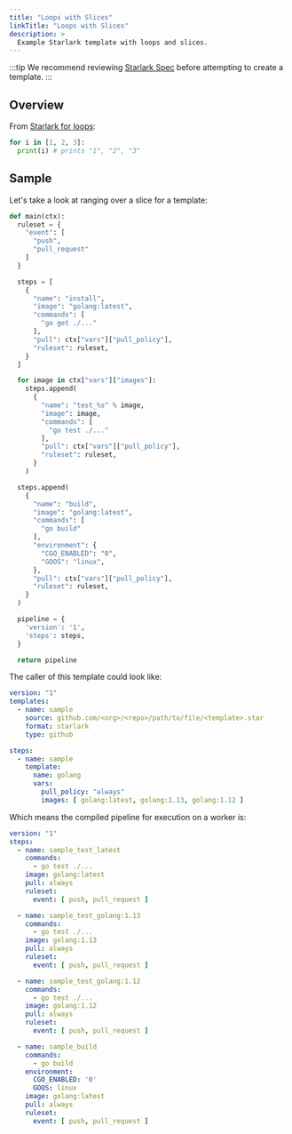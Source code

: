 ```yaml
---
title: "Loops with Slices"
linkTitle: "Loops with Slices"
description: >
  Example Starlark template with loops and slices.
---
```


:::tip
We recommend reviewing [Starlark Spec](https://github.com/bazelbuild/starlark/blob/master/spec.md) before attempting to create a template.
:::

## Overview

From [Starlark for loops](https://github.com/google/starlark-go/blob/master/doc/spec.md#for-loops):

```python
for i in [1, 2, 3]:
  print(i) # prints "1", "2", "3"
```

## Sample

Let's take a look at ranging over a slice for a template:

```python
def main(ctx):
  ruleset = {
    "event": [
      "push",
      "pull_request"
    ]
  }

  steps = [
    {
      "name": "install",
      "image": "golang:latest",
      "commands": [
        "go get ./..."
      ],
      "pull": ctx["vars"]["pull_policy"],
      "ruleset": ruleset,
    }
  ]

  for image in ctx["vars"]["images"]:
    steps.append(
      {
        "name": "test_%s" % image,
        "image": image,
        "commands": [
          "go test ./..."
        ],
        "pull": ctx["vars"]["pull_policy"],
        "ruleset": ruleset,
      }
    )

  steps.append(
    {
      "name": "build",
      "image": "golang:latest",
      "commands": [
        "go build"
      ],
      "environment": {
        "CGO_ENABLED": "0",
        "GOOS": "linux",
      },
      "pull": ctx["vars"]["pull_policy"],
      "ruleset": ruleset,
    }
  )

  pipeline = {
    'version': '1',
    'steps': steps,
  }

  return pipeline
```

The caller of this template could look like:

```yaml
version: "1"
templates:
  - name: sample
    source: github.com/<org>/<repo>/path/to/file/<template>.star
    format: starlark
    type: github

steps:
  - name: sample
    template:
      name: golang
      vars:
        pull_policy: "always"
        images: [ golang:latest, golang:1.13, golang:1.12 ]
```

Which means the compiled pipeline for execution on a worker is:

```yaml
version: "1"
steps:
  - name: sample_test_latest
    commands:
      - go test ./...
    image: golang:latest
    pull: always
    ruleset:
      event: [ push, pull_request ]

  - name: sample_test_golang:1.13
    commands:
      - go test ./...
    image: golang:1.13
    pull: always
    ruleset:
      event: [ push, pull_request ]

  - name: sample_test_golang:1.12
    commands:
      - go test ./...
    image: golang:1.12
    pull: always
    ruleset:
      event: [ push, pull_request ]

  - name: sample_build
    commands:
      - go build
    environment:
      CGO_ENABLED: '0'
      GOOS: linux
    image: golang:latest
    pull: always
    ruleset:
      event: [ push, pull_request ]
```
